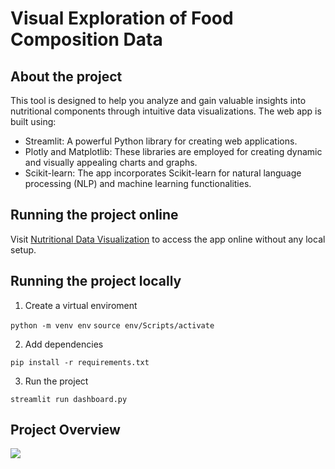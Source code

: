 # Visual Exploration of Food Composition Data

## About the project

This tool is designed to help you analyze and gain valuable insights into nutritional components through intuitive data visualizations. The web app is built using:
- Streamlit: A powerful Python library for creating web applications.
- Plotly and Matplotlib: These libraries are employed for creating dynamic and visually appealing charts and graphs.
- Scikit-learn: The app incorporates Scikit-learn for natural language processing (NLP) and machine learning functionalities.

## Running the project online

Visit [Nutritional Data Visualization](https://nutritional-data-visualization.streamlit.app/) to access the app online without any local setup.

## Running the project locally

1. Create a virtual enviroment
   
```python -m venv env```
```source env/Scripts/activate```

2. Add dependencies
   
```pip install -r requirements.txt```

3. Run the project 
   
```streamlit run dashboard.py```

## Project Overview

<img src='demo_video.gif' />
